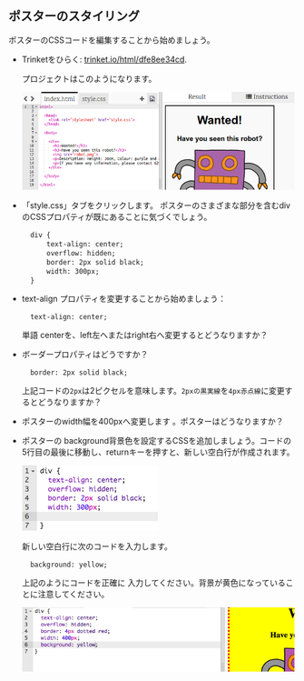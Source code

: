 ## ポスターのスタイリング

ポスターのCSSコードを編集することから始めましょう。

+ Trinketをひらく: <a target="_blank" href="https://trinket.io/html/dfe8ee34cd">trinket.io/html/dfe8ee34cd</a>.
    
    プロジェクトはこのようになります。
    
    ![スクリーンショット](images/wanted-starter.png)

+ 「style.css」タブをクリックします。 ポスターのさまざまな部分を含むdivのCSSプロパティが既にあることに気づくでしょう。
    
        div {
            text-align: center;
            overflow: hidden;
            border: 2px solid black;
            width: 300px;
        }   
        

+ text-align プロパティを変更することから始めましょう：
    
        text-align: center;
        
    
    単語 centerを、left左へまたはright右へ変更するとどうなりますか？ 

+ ボーダープロパティはどうですか？
    
        border: 2px solid black;
        
    
    上記コードの`2px`は2ピクセルを意味します。`2pxの黒実線`を`4px赤点線`に変更するとどうなりますか？

+ ポスターのwidth幅を400pxへ変更します 。ポスターはどうなりますか？

+ ポスターの background背景色を設定するCSSを追加しましょう。コードの5行目の最後に移動し、returnキーを押すと、新しい空白行が作成されます。
    
    ![スクリーンショット](images/wanted-newline.png)
    
    新しい空白行に次のコードを入力します。
    
        background: yellow;
        
    
    上記のようにコードを正確に 入力してください。背景が黄色になっていることに注意してください。
    
    ![スクリーンショット](images/wanted-background.png)